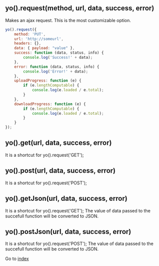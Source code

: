 ## yo().request(method, url, data, success, error) 

Makes an ajax request. This is the most customizable option. 

```javascript
yo().request({
    method: 'PUT',
    url: 'http://someurl',
    headers: {},
    data: { payload: "value" },
    success: function (data, status, info) {
        console.log('Success!' + data);
    },
    error: function (data, status, info) {
        console.log('Error!' + data);
    },
    uploadProgress: function (e) {
        if (e.lengthComputable) {
            console.log(e.loaded / e.total);
        }        
    },
    downloadProgress: function (e) {
        if (e.lengthComputable) {
            console.log(e.loaded / e.total);
        }        
    }
});
```
## yo().get(url, data, success, error) 

It is a shortcut for yo().request('GET'); 

## yo().post(url, data, success, error) 

It is a shortcut for yo().request('POST'); 

## yo().getJson(url, data, success, error) 

It is a shortcut for yo().request('GET'); The value of data passed 
to the succefull function will be converted to JSON. 

## yo().postJson(url, data, success, error) 

It is a shortcut for yo().request('POST'); The value of data passed 
to the succefull function will be converted to JSON. 


Go to [index](index.md)